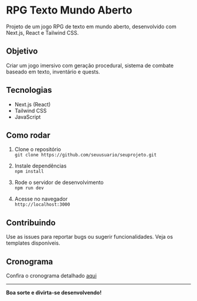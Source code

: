 # RPG Texto Mundo Aberto

Projeto de um jogo RPG de texto em mundo aberto, desenvolvido com Next.js, React e Tailwind CSS.

## Objetivo

Criar um jogo imersivo com geração procedural, sistema de combate baseado em texto, inventário e quests.

## Tecnologias

- Next.js (React)
- Tailwind CSS
- JavaScript

## Como rodar

1. Clone o repositório  
   `git clone https://github.com/seuusuario/seuprojeto.git`

2. Instale dependências  
   `npm install`

3. Rode o servidor de desenvolvimento  
   `npm run dev`

4. Acesse no navegador  
   `http://localhost:3000`

## Contribuindo

Use as issues para reportar bugs ou sugerir funcionalidades. Veja os templates disponíveis.

## Cronograma

Confira o cronograma detalhado [aqui](./CRONOGRAM.md)

---

**Boa sorte e divirta-se desenvolvendo!**
